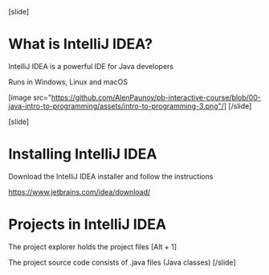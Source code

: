 [slide]
# What is IntelliJ IDEA?
IntelliJ IDEA is a powerful IDE for Java developers

Runs in Windows, Linux and macOS


[image src="https://github.com/AlenPaunov/pb-interactive-course/blob/00-java-intro-to-programming/assets/intro-to-programming-3.png"/]
[/slide]

[slide]
# Installing IntelliJ IDEA
Download the IntelliJ IDEA installer and follow the instructions

https://www.jetbrains.com/idea/download/
# Projects in IntelliJ IDEA
The project explorer holds the project files \[Alt + 1\]

The project source code consists of .java files (Java classes)
[/slide]